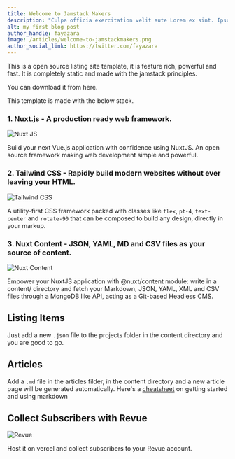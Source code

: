 ```yaml
---
title: Welcome to Jamstack Makers
description: "Culpa officia exercitation velit aute Lorem ex sint. Ipsum exercitation dolore amet amet nostrud consectetur consequat ea deserunt Lorem elit velit. Ipsum tempor nostrud dolore et nostrud mollit cupidatat aute minim in."
alt: my first blog post
author_handle: fayazara
image: /articles/welcome-to-jamstackmakers.png
author_social_link: https://twitter.com/fayazara
---
```


This is a open source listing site template, it is feature rich, powerful and fast. It is completely static and made with the jamstack principles.

You can download it from here.

This template is made with the below stack.

### 1. Nuxt.js - A production ready web framework.

![Nuxt JS](https://nuxtjs.org/nuxt-card.png)

Build your next Vue.js application with confidence using NuxtJS. An open source framework making web development simple and powerful.

### 2. Tailwind CSS - Rapidly build modern websites without ever leaving your HTML.

![Tailwind CSS](https://tailwindcss.com/_next/static/media/twitter-large-card.85c0ff9e455da585949ff0aa50981857.jpg)

A utility-first CSS framework packed with classes like `flex`, `pt-4`, `text-center` and `rotate-90` that can be composed to build any design, directly in your markup.

### 3. Nuxt Content - JSON, YAML, MD and CSV files as your source of content.

![Nuxt Content](https://content.nuxtjs.org/preview.png)

Empower your NuxtJS application with @nuxt/content module: write in a content/ directory and fetch your Markdown, JSON, YAML, XML and CSV files through a MongoDB like API, acting as a Git-based Headless CMS.

## Listing Items

Just add a new `.json` file to the projects folder in the content directory and you are good to go.

## Articles

Add a `.md` file in the articles filder, in the content directory and a new article page will be generated automatically. Here's a [cheatsheet](https://github.com/adam-p/markdown-here/wiki/Markdown-Cheatsheet) on getting started and using markdown

## Collect Subscribers with Revue

![Revue](https://i.pcmag.com/imagery/articles/00GcqYI3VKmPqd7xaTHdUJ3-1..1611671211.jpg)

Host it on vercel and collect subscribers to your Revue account.
